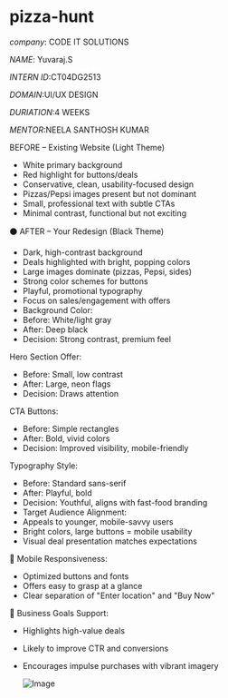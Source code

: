 # pizza-hunt

*company*: CODE IT SOLUTIONS

*NAME*: Yuvaraj.S

*INTERN ID*:CT04DG2513

*DOMAIN*:UI/UX DESIGN

*DURIATION*:4 WEEKS

*MENTOR*:NEELA SANTHOSH KUMAR

BEFORE – Existing Website (Light Theme)
- White primary background
- Red highlight for buttons/deals
- Conservative, clean, usability-focused design
- Pizzas/Pepsi images present but not dominant
- Small, professional text with subtle CTAs
- Minimal contrast, functional but not exciting

⚫ AFTER – Your Redesign (Black Theme)
- Dark, high-contrast background
- Deals highlighted with bright, popping colors
- Large images dominate (pizzas, Pepsi, sides)
- Strong color schemes for buttons
- Playful, promotional typography
- Focus on sales/engagement with offers
- Background Color:
- Before: White/light gray
- After: Deep black
- Decision: Strong contrast, premium feel

Hero Section Offer:
- Before: Small, low contrast
- After: Large, neon flags
- Decision: Draws attention

CTA Buttons:
- Before: Simple rectangles
- After: Bold, vivid colors
- Decision: Improved visibility, mobile-friendly

Typography Style:
- Before: Standard sans-serif
- After: Playful, bold
- Decision: Youthful, aligns with fast-food branding
- Target Audience Alignment:
- Appeals to younger, mobile-savvy users
- Bright colors, large buttons = mobile usability
- Visual deal presentation matches expectations

📱 Mobile Responsiveness:
- Optimized buttons and fonts
- Offers easy to grasp at a glance
- Clear separation of "Enter location" and "Buy Now"

🛒 Business Goals Support:
- Highlights high-value deals
- Likely to improve CTR and conversions
- Encourages impulse purchases with vibrant imagery

  ![Image](https://github.com/user-attachments/assets/3544773e-5bf8-4985-8536-c0f042df2e27)

